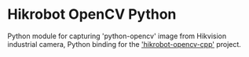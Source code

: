 # Hikrobot OpenCV Python

Python module for capturing 'python-opencv' image from Hikvision industrial camera, Python binding for the ['hikrobot-opencv-cpp'](https://github.com/yanghn2002/hikrobot-opencv-cpp) project.